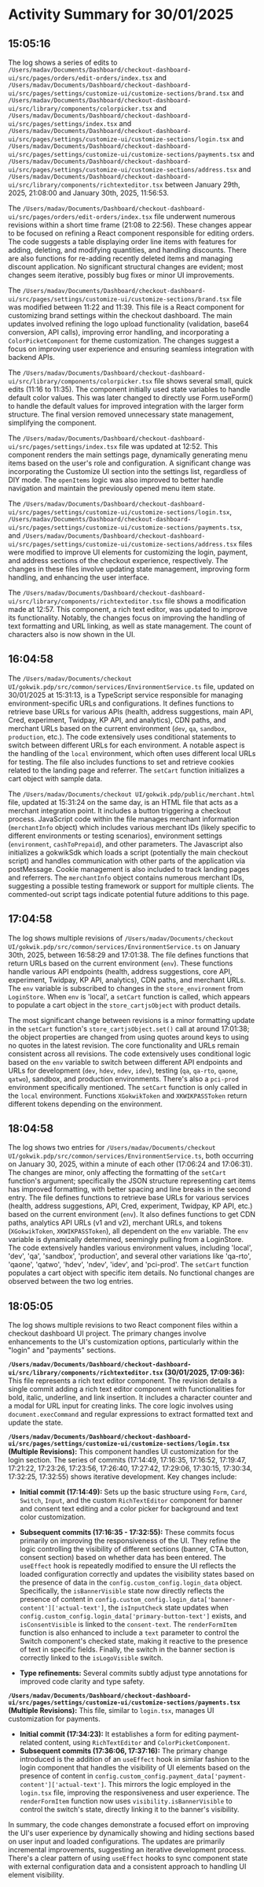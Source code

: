 # Activity Summary for 30/01/2025

## 15:05:16
The log shows a series of edits to `/Users/madav/Documents/Dashboard/checkout-dashboard-ui/src/pages/orders/edit-orders/index.tsx`  and `/Users/madav/Documents/Dashboard/checkout-dashboard-ui/src/pages/settings/customize-ui/customize-sections/brand.tsx` and `/Users/madav/Documents/Dashboard/checkout-dashboard-ui/src/library/components/colorpicker.tsx` and `/Users/madav/Documents/Dashboard/checkout-dashboard-ui/src/pages/settings/index.tsx` and `/Users/madav/Documents/Dashboard/checkout-dashboard-ui/src/pages/settings/customize-ui/customize-sections/login.tsx` and `/Users/madav/Documents/Dashboard/checkout-dashboard-ui/src/pages/settings/customize-ui/customize-sections/payments.tsx` and `/Users/madav/Documents/Dashboard/checkout-dashboard-ui/src/pages/settings/customize-ui/customize-sections/address.tsx` and `/Users/madav/Documents/Dashboard/checkout-dashboard-ui/src/library/components/richtexteditor.tsx` between January 29th, 2025, 21:08:00 and January 30th, 2025, 11:56:53.


The `/Users/madav/Documents/Dashboard/checkout-dashboard-ui/src/pages/orders/edit-orders/index.tsx` file underwent numerous revisions within a short time frame (21:08 to 22:56).  These changes appear to be focused on refining a React component responsible for editing orders.  The code suggests a table displaying order line items with features for adding, deleting, and modifying quantities, and handling discounts.  There are also functions for re-adding recently deleted items and managing discount application.  No significant structural changes are evident; most changes seem iterative, possibly bug fixes or minor UI improvements.


The `/Users/madav/Documents/Dashboard/checkout-dashboard-ui/src/pages/settings/customize-ui/customize-sections/brand.tsx` file was modified between 11:22 and 11:39.  This file is a React component for customizing brand settings within the checkout dashboard. The main updates involved refining the logo upload functionality (validation, base64 conversion, API calls), improving error handling, and incorporating a `ColorPicketComponent` for theme customization. The changes suggest a focus on improving user experience and ensuring seamless integration with backend APIs.

The `/Users/madav/Documents/Dashboard/checkout-dashboard-ui/src/library/components/colorpicker.tsx` file shows several small, quick edits (11:16 to 11:35).  The component initially used state variables to handle default color values. This was later changed to directly use Form.useForm() to handle the default values for improved integration with the larger form structure.  The final version removed unnecessary state management, simplifying the component.


The `/Users/madav/Documents/Dashboard/checkout-dashboard-ui/src/pages/settings/index.tsx` file was updated at 12:52. This component renders the main settings page, dynamically generating menu items based on the user's role and configuration. A significant change was incorporating the Customize UI section into the settings list, regardless of DIY mode. The `openItems` logic was also improved to better handle navigation and maintain the previously opened menu item state.

The `/Users/madav/Documents/Dashboard/checkout-dashboard-ui/src/pages/settings/customize-ui/customize-sections/login.tsx`, `/Users/madav/Documents/Dashboard/checkout-dashboard-ui/src/pages/settings/customize-ui/customize-sections/payments.tsx`, and  `/Users/madav/Documents/Dashboard/checkout-dashboard-ui/src/pages/settings/customize-ui/customize-sections/address.tsx` files were modified to improve UI elements for customizing the login, payment, and address sections of the checkout experience, respectively. The changes in these files involve updating state management, improving form handling, and enhancing the user interface.

The `/Users/madav/Documents/Dashboard/checkout-dashboard-ui/src/library/components/richtexteditor.tsx` file shows a modification made at 12:57. This component, a rich text editor, was updated to improve its functionality. Notably, the changes focus on improving the handling of text formatting and URL linking, as well as state management.  The count of characters also is now shown in the UI.


## 16:04:58
The `/Users/madav/Documents/checkout UI/gokwik.pdp/src/common/services/EnvironmentService.ts` file, updated on 30/01/2025 at 15:31:13, is a TypeScript service responsible for managing environment-specific URLs and configurations.  It defines functions to retrieve base URLs for various APIs (health, address suggestions, main API, Cred, experiment, Twidpay, KP API, and analytics), CDN paths, and merchant URLs based on the current environment (`dev`, `qa`, `sandbox`, `production`, etc.). The code extensively uses conditional statements to switch between different URLs for each environment.  A notable aspect is the handling of the `local` environment, which often uses different local URLs for testing.  The file also includes functions to set and retrieve cookies related to the landing page and referrer. The `setCart` function initializes a cart object with sample data.

The `/Users/madav/Documents/checkout UI/gokwik.pdp/public/merchant.html` file, updated at 15:31:24 on the same day, is an HTML file that acts as a merchant integration point.  It includes a button triggering a checkout process. JavaScript code within the file manages merchant information (`merchantInfo` object) which includes various merchant IDs (likely specific to different environments or testing scenarios), environment settings (`environment`, `cashToPrepaid`), and other parameters. The Javascript also initializes a gokwikSdk which loads a script (potentially the main checkout script) and handles communication with other parts of the application via postMessage. Cookie management is also included to track landing pages and referrers.  The `merchantInfo` object contains numerous merchant IDs, suggesting a possible testing framework or support for multiple clients.  The commented-out script tags indicate potential future additions to this page.


## 17:04:58
The log shows multiple revisions of `/Users/madav/Documents/checkout UI/gokwik.pdp/src/common/services/EnvironmentService.ts` on January 30th, 2025, between 16:58:29 and 17:01:38.  The file defines functions that return URLs based on the current environment (`env`).  These functions handle various API endpoints (health, address suggestions, core API, experiment, Twidpay, KP API, analytics), CDN paths, and merchant URLs.  The `env` variable is subscribed to changes in the `store_environment` from `LoginStore`.  When `env` is 'local', a `setCart` function is called, which appears to populate a cart object in the `store_cartjsObject` with product details.

The most significant change between revisions is a minor formatting update in the `setCart` function's  `store_cartjsObject.set()` call at around 17:01:38; the object properties are changed from using quotes around keys to using no quotes in the latest revision. The core functionality and URLs remain consistent across all revisions.  The code extensively uses conditional logic based on the `env` variable to switch between different API endpoints and URLs for development (`dev`, `hdev`, `ndev`, `idev`), testing (`qa`, `qa-rto`, `qaone`, `qatwo`), sandbox, and production environments.  There's also a `pci-prod` environment specifically mentioned.  The `setCart` function is only called in the `local` environment.  Functions `XGokwikToken` and `XKWIKPASSToken` return different tokens depending on the environment.


## 18:04:58
The log shows two entries for `/Users/madav/Documents/checkout UI/gokwik.pdp/src/common/services/EnvironmentService.ts`, both occurring on January 30, 2025, within a minute of each other (17:06:24 and 17:06:31).  The changes are minor, only affecting the formatting of the `setCart` function's argument; specifically the JSON structure representing cart items has improved formatting, with better spacing and line breaks in the second entry. The file defines functions to retrieve base URLs for various services (health, address suggestions, API, Cred, experiment, Twidpay, KP API, etc.) based on the current environment (`env`).  It also defines functions to get CDN paths, analytics API URLs (v1 and v2), merchant URLs, and tokens (`XGokwikToken`, `XKWIKPASSToken`), all dependent on the `env` variable. The `env` variable is dynamically determined, seemingly pulling from a LoginStore.  The code extensively handles various environment values, including 'local', 'dev', 'qa', 'sandbox', 'production', and several other variations like 'qa-rto', 'qaone', 'qatwo', 'hdev', 'ndev', 'idev', and 'pci-prod'.  The `setCart` function populates a cart object with specific item details.  No functional changes are observed between the two log entries.


## 18:05:05
The log shows multiple revisions to two React component files within a checkout dashboard UI project.  The primary changes involve enhancements to the UI's customization options, particularly within the "login" and "payments" sections.

**`/Users/madav/Documents/Dashboard/checkout-dashboard-ui/src/library/components/richtexteditor.tsx` (30/01/2025, 17:09:36):** This file represents a rich text editor component.  The revision details a single commit adding a rich text editor component with functionalities for bold, italic, underline, and link insertion.  It includes a character counter and a modal for URL input for creating links. The core logic involves using `document.execCommand` and regular expressions to extract formatted text and update the state.

**`/Users/madav/Documents/Dashboard/checkout-dashboard-ui/src/pages/settings/customize-ui/customize-sections/login.tsx` (Multiple Revisions):** This component handles UI customization for the login section.  The series of commits (17:14:49, 17:16:35, 17:16:52, 17:19:47, 17:21:22, 17:23:26, 17:23:56, 17:26:40, 17:27:42, 17:29:06, 17:30:15, 17:30:34, 17:32:25, 17:32:55) shows iterative development.  Key changes include:

* **Initial commit (17:14:49):**  Sets up the basic structure using `Form`, `Card`, `Switch`, `Input`, and the custom `RichTextEditor` component for banner and consent text editing and a color picker for background and text color customization.
* **Subsequent commits (17:16:35 - 17:32:55):** These commits focus primarily on improving the responsiveness of the UI. They refine the logic controlling the visibility of different sections (banner, CTA button, consent section) based on whether data has been entered.  The `useEffect` hook is repeatedly modified to ensure the UI reflects the loaded configuration correctly and updates the visibility states based on the presence of data in the `config.custom_config.login_data` object.  Specifically, the `isBannerVisible` state now directly reflects the presence of content in `config.custom_config.login_data['banner-content']['actual-text']`, the `isInputCheck` state updates when `config.custom_config.login_data['primary-button-text']` exists, and `isConsentVisible` is linked to the `consent-text`. The `renderFormItem` function is also enhanced to include a `text` parameter to control the Switch component's checked state, making it reactive to the presence of text in specific fields. Finally, the switch in the banner section is correctly linked to the `isLogoVisible` switch.

* **Type refinements:**  Several commits subtly adjust type annotations for improved code clarity and type safety.

**`/Users/madav/Documents/Dashboard/checkout-dashboard-ui/src/pages/settings/customize-ui/customize-sections/payments.tsx` (Multiple Revisions):** This file, similar to `login.tsx`, manages UI customization for payments.

* **Initial commit (17:34:23):** It establishes a form for editing payment-related content, using `RichTextEditor` and `ColorPicketComponent`.
* **Subsequent commits (17:36:06, 17:37:16):** The primary change introduced is the addition of an `useEffect` hook in similar fashion to the login component that handles the visibility of UI elements based on the presence of content in `config.custom_config.payment_data['payment-content']['actual-text']`. This mirrors the logic employed in the `login.tsx` file, improving the responsiveness and user experience.  The `renderFormItem` function now uses `visibility.isBannerVisible` to control the switch's state, directly linking it to the banner's visibility.


In summary, the code changes demonstrate a focused effort on improving the UI's user experience by dynamically showing and hiding sections based on user input and loaded configurations.  The updates are primarily incremental improvements, suggesting an iterative development process.  There's a clear pattern of using `useEffect` hooks to sync component state with external configuration data and a consistent approach to handling UI element visibility.
